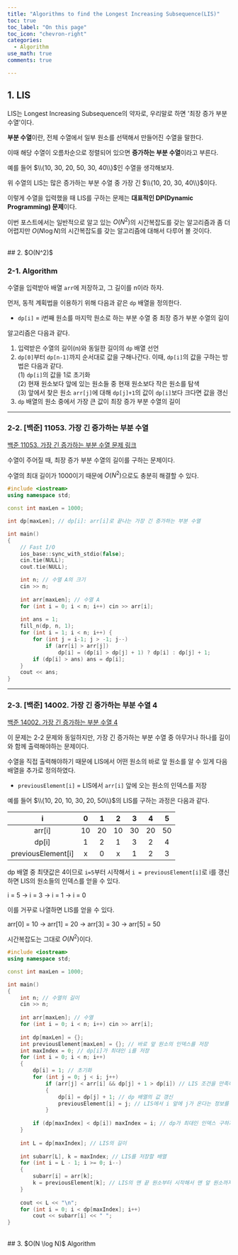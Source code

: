 ```yaml
---
title: "Algorithms to find the Longest Increasing Subsequence(LIS)"
toc: true
toc_label: "On this page"
toc_icon: "chevron-right"
categories:
  - Algorithm
use_math: true
comments: true

---
```


## 1. LIS

LIS는 Longest Increasing Subsequence의 약자로, 우리말로 하면 '최장 증가 부분 수열'이다.

**부분 수열**이란, 전체 수열에서 일부 원소를 선택해서 만들어진 수열을 말한다.

이때 해당 수열이 오름차순으로 정렬되어 있으면 **증가하는 부분 수열**이라고 부른다.

예를 들어 $\\{10, 30, 20, 50, 30, 40\\}$인 수열을 생각해보자.

위 수열의 LIS는 많은 증가하는 부분 수열 중 가장 긴 $\\{10, 20, 30, 40\\}$이다.

이렇게 수열을 입력했을 때 LIS를 구하는 문제는 **대표적인 DP(Dynamic Programming) 문제**이다.

이번 포스트에서는 일반적으로 알고 있는 $O(N^2)$의 시간복잡도를 갖는 알고리즘과 좀 더 어렵지만 $O(N \log N)$의 시간복잡도를 갖는 알고리즘에 대해서 다루어 볼 것이다.


<br/>
## 2. $O(N^2)$

### 2-1. Algorithm

수열을 입력받아 배열 `arr`에 저장하고, 그 길이를 n이라 하자.

먼저, 동적 계획법을 이용하기 위해 다음과 같은 `dp` 배열을 정의한다.

- `dp[i]` = i번째 원소를 마지막 원소로 하는 부분 수열 중 최장 증가 부분 수열의 길이

알고리즘은 다음과 같다.

1. 입력받은 수열의 길이(n)와 동일한 길이의 `dp` 배열 선언
2. `dp[0]`부터 `dp[n-1]`까지 순서대로 값을 구해나간다. 이때, `dp[i]`의 값을 구하는 방법은 다음과 같다.  
  (1) `dp[i]`의 값을 1로 초기화  
  (2) 현재 원소보다 앞에 있는 원소들 중 현재 원소보다 작은 원소를 탐색  
  (3) 앞에서 찾은 원소 `arr[j]`에 대해 `dp[j]+1`의 값이 `dp[i]`보다 크다면 값을 갱신
3. `dp` 배열의 원소 중에서 가장 큰 값이 최장 증가 부분 수열의 길이

---

### 2-2. [백준] 11053. 가장 긴 증가하는 부분 수열

[백준 11053. 가장 긴 증가하는 부분 수열 문제 링크](https://www.acmicpc.net/problem/11053)

수열이 주어질 때, 최장 증가 부분 수열의 길이를 구하는 문제이다.

수열의 최대 길이가 1000이기 때문에 $O(N^2)$으로도 충분히 해결할 수 있다.

```cpp
#include <iostream>
using namespace std;

const int maxLen = 1000;

int dp[maxLen]; // dp[i]: arr[i]로 끝나는 가장 긴 증가하는 부분 수열

int main()
{
    // Fast I/O
    ios_base::sync_with_stdio(false);
    cin.tie(NULL);
    cout.tie(NULL);

    int n; // 수열 A의 크기
    cin >> n;
    
    int arr[maxLen]; // 수열 A
    for (int i = 0; i < n; i++) cin >> arr[i];
    
    int ans = 1;
    fill_n(dp, n, 1);
    for (int i = 1; i < n; i++) {
        for (int j = i-1; j > -1; j--)
            if (arr[i] > arr[j])
                dp[i] = (dp[i] > dp[j] + 1) ? dp[i] : dp[j] + 1;
        if (dp[i] > ans) ans = dp[i];
    }
    cout << ans;
}
```

---

### 2-3. [백준] 14002. 가장 긴 증가하는 부분 수열 4

[백준 14002. 가장 긴 증가하는 부분 수열 4](https://www.acmicpc.net/problem/14002)

이 문제는 2-2 문제와 동일하지만, 가장 긴 증가하는 부분 수열 중 아무거나 하나를 길이와 함께 출력해야하는 문제이다.

수열을 직접 출력해야하기 때문에 LIS에서 어떤 원소의 바로 앞 원소를 알 수 있게 다음 배열을 추가로 정의하였다.

- `previousElement[i]` = LIS에서 `arr[i]` 앞에 오는 원소의 인덱스를 저장

예를 들어 $\\{10, 20, 10, 30, 20, 50\\}$의 LIS를 구하는 과정은 다음과 같다.

|i|0|1|2|3|4|5|
|:---:|:---:|:---:|:---:|:---:|:---:|:---:|
|arr[i]|10|20|10|30|20|50|
|dp[i]|1|2|1|3|2|4|
|previousElement[i]|x|0|x|1|2|3|

dp 배열 중 최댓값은 4이므로 `i=5`부터 시작해서 `i = previousElement[i]`로 i를 갱신하면 LIS의 원소들의 인덱스를 얻을 수 있다.

i = 5 $\rightarrow$ i = 3 $\rightarrow$ i = 1 $\rightarrow$ i = 0

이를 거꾸로 나열하면 LIS를 얻을 수 있다.

arr[0] = 10 $\rightarrow$ arr[1] = 20 $\rightarrow$ arr[3] = 30 $\rightarrow$ arr[5] = 50

시간복잡도는 그대로 $O(N^2)$이다.

```cpp
#include <iostream>
using namespace std;

const int maxLen = 1000;

int main()
{
    int n; // 수열의 길이
    cin >> n;
    
    int arr[maxLen]; // 수열
    for (int i = 0; i < n; i++) cin >> arr[i];
    
    int dp[maxLen] = {};
    int previousElement[maxLen] = {}; // 바로 앞 원소의 인덱스를 저장
    int maxIndex = 0; // dp[i]가 최대인 i를 저장
    for (int i = 0; i < n; i++)
    {
        dp[i] = 1; // 초기화
        for (int j = 0; j < i; j++)
            if (arr[j] < arr[i] && dp[j] + 1 > dp[i]) // LIS 조건을 만족하면,
            {
                dp[i] = dp[j] + 1; // dp 배열의 값 갱신
                previousElement[i] = j; // LIS에서 i 앞에 j가 온다는 정보를 저장
            }
        
        if (dp[maxIndex] < dp[i]) maxIndex = i; // dp가 최대인 인덱스 구하기
    }
    
    int L = dp[maxIndex]; // LIS의 길이
    
    int subarr[L], k = maxIndex; // LIS를 저장할 배열
    for (int i = L - 1; i >= 0; i--)
    {
        subarr[i] = arr[k];
        k = previousElement[k]; // LIS의 맨 끝 원소부터 시작해서 맨 앞 원소까지 추적
    }
    
    cout << L << "\n";
    for (int i = 0; i < dp[maxIndex]; i++)
        cout << subarr[i] << " ";
}
```


<br/>
## 3. $O(N \log N)$ Algorithm



















